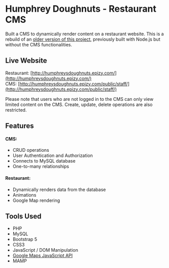# Humphrey Doughnuts - Restaurant CMS
Built a CMS to dynamically render content on a restaurant website. This is a rebuild of an [older version of this project](https://github.com/aaronhpchan/humphreys-doughnuts), previously built with Node.js but without the CMS functionalities.

## Live Website
Restaurant: [http://humphreysdoughnuts.epizy.com/](http://humphreysdoughnuts.epizy.com/)  
CMS: [http://humphreysdoughnuts.epizy.com/public/staff/](http://humphreysdoughnuts.epizy.com/public/staff/)  

Please note that users who are not logged in to the CMS can only view limited content on the CMS. Create, update, delete operations are also restricted.

## Features
#### CMS: 
- CRUD operations
- User Authentication and Authorization
- Connects to MySQL database 
- One-to-many relationships
#### Restaurant:
- Dynamically renders data from the database
- Animations
- Google Map rendering

## Tools Used
- PHP
- MySQL
- Bootstrap 5
- CSS3
- JavaScript / DOM Manipulation
- [Google Maps JavaScript API](https://developers.google.com/maps/documentation/javascript/)
- MAMP